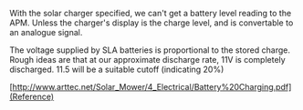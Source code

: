With the solar charger specified, we can't get a battery level reading to the APM. Unless the charger's display is the charge level, and is convertable to an analogue signal.

The voltage supplied by SLA batteries is proportional to the stored charge. Rough ideas are that at our approximate discharge rate, 11V is completely discharged. 11.5 will be a suitable cutoff (indicating 20%)

[http://www.arttec.net/Solar_Mower/4_Electrical/Battery%20Charging.pdf](Reference)
